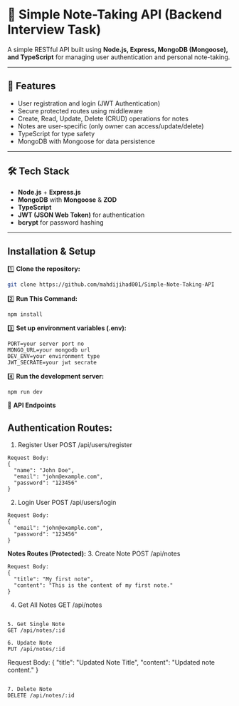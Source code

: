 # 🧪 Simple Note-Taking API (Backend Interview Task)

A simple RESTful API built using **Node.js, Express, MongoDB (Mongoose), and TypeScript** for managing user authentication and personal note-taking.

---

## 🚀 Features

- User registration and login (JWT Authentication)
- Secure protected routes using middleware
- Create, Read, Update, Delete (CRUD) operations for notes
- Notes are user-specific (only owner can access/update/delete)
- TypeScript for type safety
- MongoDB with Mongoose for data persistence

---

## 🛠️ Tech Stack

- **Node.js** + **Express.js**
- **MongoDB** with **Mongoose** & **ZOD**
- **TypeScript**
- **JWT (JSON Web Token)** for authentication
- **bcrypt** for password hashing

---

## Installation & Setup

1️⃣ **Clone the repository:**
```bash
git clone https://github.com/mahdijihad001/Simple-Note-Taking-API

```

2️⃣  **Run This Command:**

```
npm install
```

3️⃣ **Set up environment variables (.env):**

```
PORT=your server port no
MONGO_URL=your mongodb url
DEV_ENV=your environment type
JWT_SECRATE=your jwt secrate

```

4️⃣ **Run the development server:**

```
npm run dev

```

🔑 **API Endpoints**
## Authentication Routes:
1. Register User
POST /api/users/register

```
Request Body:
{
  "name": "John Doe",
  "email": "john@example.com",
  "password": "123456"
}

```
2. Login User
POST /api/users/login

```
Request Body:
{
  "email": "john@example.com",
  "password": "123456"
}

```

**Notes Routes (Protected):**
3. Create Note
POST /api/notes

```
Request Body:
{
  "title": "My first note",
  "content": "This is the content of my first note."
}
```

4. Get All Notes
GET /api/notes

```

5. Get Single Note
GET /api/notes/:id

6. Update Note
PUT /api/notes/:id

```
Request Body:
{
  "title": "Updated Note Title",
  "content": "Updated note content."
}

```

7. Delete Note
DELETE /api/notes/:id




